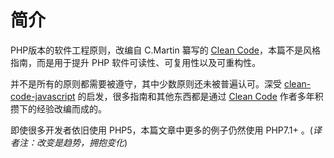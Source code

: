 # 简介

PHP版本的软件工程原则，改编自 C.Martin 纂写的
[Clean Code](https://www.amazon.com/Clean-Code-Handbook-Software-Craftsmanship/dp/0132350882)，本篇不是风格指南，而是用于提升 PHP 软件可读性、可复用性以及可重构性。

并不是所有的原则都需要被遵守，其中少数原则还未被普遍认可。深受 [clean-code-javascript](https://github.com/ryanmcdermott/clean-code-javascript) 的启发，很多指南和其他东西都是通过 [Clean Code](https://www.amazon.com/Clean-Code-Handbook-Software-Craftsmanship/dp/0132350882) 作者多年积攒下的经验改编而成的。

即使很多开发者依旧使用 PHP5，本篇文章中更多的例子仍然使用 PHP7.1+ 。(*译者注：改变是趋势，拥抱变化*)
